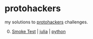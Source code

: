 # protohackers

my solutions to [protohackers](https://protohackers.com/) challenges.

0. [Smoke Test](https://protohackers.com/problem/0) | [julia](/0-smoke-test/server.jl) |  [python](/0-smoke-test/server.py)
